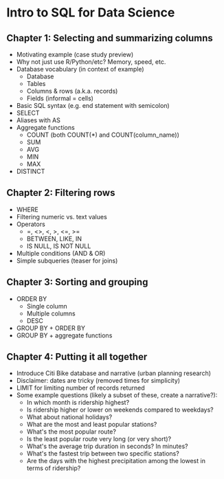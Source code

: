 # Intro to SQL for Data Science

## Chapter 1: Selecting and summarizing columns

* Motivating example (case study preview)
* Why not just use R/Python/etc? Memory, speed, etc.
* Database vocabulary (in context of example)
  * Database
  * Tables
  * Columns & rows (a.k.a. records)
  * Fields (informal = cells)
* Basic SQL syntax (e.g. end statement with semicolon)
* SELECT
* Aliases with AS
* Aggregate functions
  * COUNT (both COUNT(*) and COUNT(column_name))
  * SUM
  * AVG
  * MIN
  * MAX
* DISTINCT

## Chapter 2: Filtering rows

* WHERE
* Filtering numeric vs. text values
* Operators
  * =, <>, <, >, <=, >=
  * BETWEEN, LIKE, IN
  * IS NULL, IS NOT NULL
* Multiple conditions (AND & OR)
* Simple subqueries (teaser for joins)

## Chapter 3: Sorting and grouping

* ORDER BY
  * Single column
  * Multiple columns
  * DESC
* GROUP BY + ORDER BY
* GROUP BY + aggregate functions

## Chapter 4: Putting it all together

* Introduce Citi Bike database and narrative (urban planning research)
* Disclaimer: dates are tricky (removed times for simplicity)
* LIMIT for limiting number of records returned
* Some example questions (likely a subset of these, create a narrative?):
  * In which month is ridership highest?
  * Is ridership higher or lower on weekends compared to weekdays?
  * What about national holidays?
  * What are the most and least popular stations?
  * What's the most popular route?
  * Is the least popular route very long (or very short)?
  * What's the average trip duration in seconds? In minutes?
  * What's the fastest trip between two specific stations?
  * Are the days with the highest precipitation among the lowest in terms of ridership?
